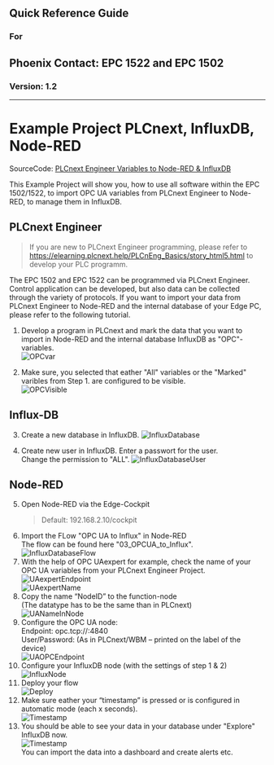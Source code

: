 ## Quick Reference Guide<br>
### For
## Phoenix Contact: EPC 1522 and EPC 1502
 
### Version: 1.2
---
# Example Project PLCnext, InfluxDB, Node-RED

SourceCode: [PLCnext Engineer Variables to Node-RED & InfluxDB](SourceCode/Quickstart_Flows/OPCUA/OpcUaToInflux.json) 

This Example Project will show you, how to use all software within the EPC 1502/1522, to import OPC UA variables from PLCnext Engineer to Node-RED, to manage them in InfluxDB.


## PLCnext Engineer

> If you are new to PLCnext Engineer programming, please refer to https://elearning.plcnext.help/PLCnEng_Basics/story_html5.html to develop your PLC programm.

The EPC 1502 and EPC 1522 can be programmed via PLCnext Engineer. Control application can be developed, but also data can be collected through the variety of protocols.
If you want to import your data from PLCnext Engineer to Node-RED and the internal database of your Edge PC, please refer to the following tutorial.

1. Develop a program in PLCnext and mark the data that you want to import in Node-RED and the internal database InfluxDB as "OPC"-variables. <br>
![OPCvar](images/00_PLCnextOPCVar.JPG)

2. Make sure, you selected that eather "All" variables or the "Marked" varibles from Step 1. are configured to be visible. <br>
![OPCVisible](images/00_VarVisible.JPG) <br>

## Influx-DB

3. Create a new database in InfluxDB.
![InfluxDatabase](images/00_InfluxDBNew.jpg) <BR>

4. Create new user in InfluxDB. Enter a passwort for the user. <br>
Change the permission to "ALL".
![InfluxDatabaseUser](images/00_InfluxDBUser.jpg) <br>

## Node-RED

5. Open Node-RED via the Edge-Cockpit
    > Default: 192.168.2.10/cockpit
6.  Import the FLow "OPC UA to Influx" in Node-RED <BR>
The flow can be found here "03_OPCUA_to_Influx". <br>
![InfluxDatabaseFlow](images/00_NodeToInflux.jpg) <br>
7. With the help of OPC UAexpert for example, check the name of your OPC UA variables from your PLCnext Engineer Project. <br>
![UAexpertEndpoint](images/00_UAexpertEP.jpg) <br>
![UAexpertName](images/00_UAexpertName.jpg) <br>
8. Copy the name “NodeID” to the function-node <br>
(The datatype has to be the same than in PLCnext) <br>
![UANameInNode](images/00_UAexpertNameinNode.jpg) <br>
9. Configure the OPC UA node: <br>
Endpoint: opc.tcp://<ip>:4840 <br>
User/Password: (As in PLCnext/WBM – printed on the label of the device) <br>
![UAOPCEndpoint](images/00_NodeOPCEndpoint.jpg) <br>
10. Configure your InfluxDB node (with the settings of step 1 & 2) <br>
![InfluxNode](images/00_InfluxNodePW.jpg) <br>
11. Deploy your flow <br>
![Deploy](images/00_Deploy.jpg) <BR>
12. Make sure eather your “timestamp” is pressed or is configured in automatic mode (each x seconds). <br>
![Timestamp](images/00_Timestamp.jpg) <br>
13.	You should be able to see your data in your database under "Explore" InfluxDB now. <br>
![Timestamp](images/00_DatabaseExplore.jpg) <br>
You can import the data into a dashboard and create alerts etc. <br>